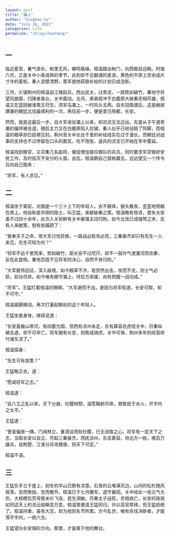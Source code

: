 ```yaml
---
layout: post
title: "灞上"
author: "Xinghao Gu"
date: "July 16, 2021"
categories: Life
permalink: "/blogs/bashang/"
---
```


## 一
临近夏至，暑气渐长，帐里无风，蝉鸣聒噪。桓温踏出帐门，向西极目远眺。时值六月，正是关中小麦成熟的季节，此刻却不见翻涌的麦浪，黄色的平原上空余成片寸许的麦桩。秦人坚壁清野，晋军就地获取补给的计划已成泡影。

三月，久镇荆州的桓温自江陵起兵，西出武关，过青泥，一路势如破竹，秦地守将望风披靡，归降者甚众，关中震动。五月，弟弟桓冲于白鹿原大破秦丞相苻雄，桓温又在蓝田破淮南王苻生，领军屯灞上，一时风头无两。自衣冠南渡后，这是蜗居建康的朝廷北伐最顺利的一次，再往前一步，便是昔日陪都，长安。

然而，就是这最后一步，自大军进驻灞上以来，却迟迟无法迈出。先是从子午道奇袭的偏师被击退，随后主力又在白鹿原陷入拉锯，秦人似乎已经站稳了阵脚，而桓温的粮草却已捉襟见肘。荆州至关中长达千里的补给线实在过于漫长，而朝廷对战事的支持也不过停留在口头的嘉奖。吃不饱饭，退兵的流言已开始在军中蔓延。

桓温找到粮官，又召集几名副将，催促增加接应粮队的兵员，同时要求军官做好安抚工作，及时掐灭不安分的火苗。会后，桓温朝自己营帐踱去，远远望见一个传令兵向自己跑来：

“将军，有人求见。”

## 二
桓温坐于案前，对面是一个三十上下的年轻人，衣不蔽体，披头散发，歪歪地侧躺在席上。他自称是华阴的隐士，叫王猛，来献破秦之策。桓温略有惊讶，晋失长安虽不过四十余年，此次入关却鲜有关中豪强主动归附。如今北伐已成强弩之末，反有人来献策，倒有些蹊跷了：

“我奉天子之命，带大军讨伐异族，一路战必胜攻必克，三秦豪杰却只有先生一人来见，先生可知为何？”

“将军不远千里而来，势如破竹，距长安不过咫尺，却不一鼓作气渡灞河而攻秦，反在此盘桓。秦地百姓不见将军的决心，自然不肯归附。”

”大军疲师远征，深入敌境，如今粮草不济，若贸然出击，攻而不克，则士气必损，前功尽弃。如今唯有据守灞上，待后方来援，尚有把握一战功成。”

“将军”，王猛盯着桓温的眼睛，“大军避而不战，是因为将军知道，长安可取，却不可守。”

桓温眉脚微动，再次打量起眼前的这个年轻人。

王猛坐直身体，继续说道：

“长安虽被山带河，有四塞为固，但西有凉州未定，东有慕容氏虎视关中，苻秦纵被击退，却不可卒亡。将军据有长安，则势成骑虎，关中可保，荆州多年的经营却付诸东流了。”

桓温探身：

“先生可有良策？”

王猛略正衣，道：

”愿闻将军之志。”

桓温道：

“自八王之乱以来，天下分崩，社稷倾颓，温愿鞠躬尽瘁，救黎民于水火，开宇内之太平。”

王猛道：

”晋室偏居一隅，门阀林立，重清谈而轻社稷，已无进取之心。将军有一匡天下之志，当取长安以自立，尽起三秦豪杰，西抚凉州，东击慕容，待北方一统，携百万雄兵，自荆楚，江淮分兵攻建康，则天下可定。”

桓温不语。

## 三
王猛负手立于崖上，初冬的华山已颇有凉意。石青的云堆满天边，山间的松杉随风摇荡，忽而聚拢，忽而散开。桓温已于七月撤军，退守襄阳。关中经此一役元气大伤，大规模饥荒导致米价飞涨，民生凋敝。苻秦太子战死，丞相病亡，长安的政局如同这天上的流云般瞬息万变。桓温曾邀请王猛同归，许以高官厚禄，但王猛拒绝了。桓温持重，虽有大志，却为规则名节所累。方今乱世，唯有杀伐决断者，才能荡平宇内，一统六合。

王猛望向长安城的方向，那里，才是属于他的舞台。
